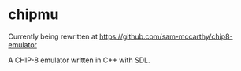# chipmu

Currently being rewritten at https://github.com/sam-mccarthy/chip8-emulator

A CHIP-8 emulator written in C++ with SDL.
